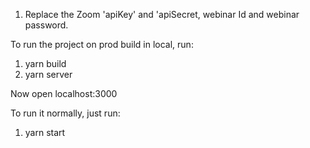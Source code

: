 1. Replace the Zoom 'apiKey' and 'apiSecret, webinar Id and webinar password.

To run the project on prod build in local, run:

1. yarn build
2. yarn server

Now open localhost:3000

To run it normally, just run:

1. yarn start
